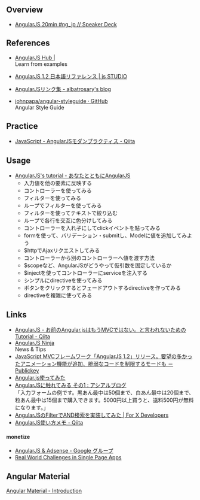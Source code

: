 ## Overview

- [AngularJS 20min #ng_jp // Speaker Deck](https://speakerdeck.com/naoya/angularjs-20min-number-ng-jp)


## References

- [AngularJS Hub |](http://www.angularjshub.com/)  
  Learn from examples

- [AngularJS 1.2 日本語リファレンス | js STUDIO](http://js.studio-kingdom.com/angularjs)

- [AngularJSリンク集 - albatrosary's blog](http://albatrosary.hateblo.jp/entry/2014/09/07/214630)

- [johnpapa/angular-styleguide · GitHub](https://github.com/johnpapa/angular-styleguide)  
  Angular Style Guide


## Practice
- [JavaScript - AngularJSモダンプラクティス - Qiita](http://qiita.com/armorik83/items/5542daed0c408cb9f605)


## Usage

- [AngularJS's tutorial - あなたとともにAngularJS](http://lab.hisasann.com/AngularJSTutorial/)
    - 入力値を他の要素に反映する
    - コントローラーを使ってみる
    - フィルターを使ってみる
    - ループでフィルターを使ってみる
    - フィルターを使ってテキストで絞り込む
    - ループで各行を交互に色分けしてみる
    - コントローラーを入れ子にしてclickイベントを貼ってみる
    - formを使って、バリデーション・submitし、Modelに値を追加してみよう
    - $httpでAjaxリクエストしてみる
    - コントローラーから別のコントローラーへ値を渡す方法
    - $scopeなど、AngularJSがどうやって仮引数を固定しているか
    - $injectを使ってコントローラーにserviceを注入する
    - シンプルにdirectiveを使ってみる
    - ボタンをクリックするとフェードアウトするdirectiveを作ってみる
    - directiveを複雑に使ってみる


## Links

- [AngularJS - お前のAngular.jsはもうMVCではない。と言われないためのTutorial - Qiita](http://qiita.com/icoxfog417/items/2ac773c33a8b34288551)
- [AngularJS Ninja](http://angularjsninja.com/)  
  News & Tips
- [JavaScript MVCフレームワーク「AngularJS 1.2」リリース。要望の多かったアニメーション機能が追加、脆弱なコードを制限するモードも － Publickey](http://www.publickey1.jp/blog/13/javascript_mvcangularjs_12.html)
- [Angular.js使ってみた](http://koba04.com/slide/get-started-angularjs/#/)
- [AngularJSに触れてみる その1 : アシアルブログ](http://blog.asial.co.jp/1197)  
  「入力フォームの例です。黒あん最中は50個まで、白あん最中は20個まで、粒あん最中は15個まで購入できます。5000円以上買うと、送料500円が無料になります。」
- [AngularJSのFilterでAND検索を実装してみた | For X Developers](http://yutarotanaka.com/blog/angularjs-custom-filter/)
- [AngularJS使い方メモ - Qiita](http://qiita.com/opengl-8080/items/2fe0a20c314b1c824cc5)

#### monetize
- [AngularJS & Adsense - Google グループ](https://groups.google.com/forum/#!topic/angular/eyVo4XU04uk)
- [Real World Challenges in Single Page Apps](http://www.htmlxprs.com/post/16/real-world-challenges-in-single-page-apps)


## Angular Material
[Angular Material - Introduction](https://material.angularjs.org/latest/#/)
